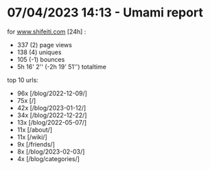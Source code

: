 # 07/04/2023 14:13 - Umami report
for www.shifeiti.com [24h] :

 - 337 (2) page views
 - 138 (4) uniques
 - 105 (-1) bounces
 - 5h 16' 2'' (-2h 19' 51'') totaltime


top 10 urls:
 - 96x [/blog/2022-12-09/]
 - 75x [/]
 - 42x [/blog/2023-01-12/]
 - 34x [/blog/2022-12-22/]
 - 13x [/blog/2022-05-07/]
 - 11x [/about/]
 - 11x [/wiki/]
 - 9x [/friends/]
 - 8x [/blog/2023-02-03/]
 - 4x [/blog/categories/]


